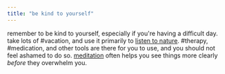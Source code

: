 ```yaml
---
title: "be kind to yourself"
---
```


remember to be kind to yourself, especially if you're having a difficult day. take lots of #vacation, and use it primarily to [listen to nature](listen%20to%20nature.md). #therapy, #medication, and other tools are there for you to use, and you should not feel ashamed to do so. [meditation](meditation.md) often helps you see things more clearly _before_ they overwhelm you.